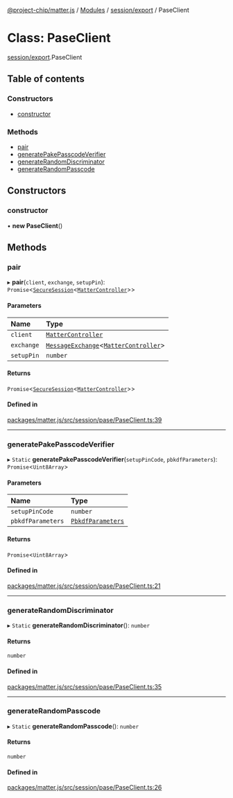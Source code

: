 [@project-chip/matter.js](../README.md) / [Modules](../modules.md) / [session/export](../modules/session_export.md) / PaseClient

# Class: PaseClient

[session/export](../modules/session_export.md).PaseClient

## Table of contents

### Constructors

- [constructor](session_export.PaseClient.md#constructor)

### Methods

- [pair](session_export.PaseClient.md#pair)
- [generatePakePasscodeVerifier](session_export.PaseClient.md#generatepakepasscodeverifier)
- [generateRandomDiscriminator](session_export.PaseClient.md#generaterandomdiscriminator)
- [generateRandomPasscode](session_export.PaseClient.md#generaterandompasscode)

## Constructors

### constructor

• **new PaseClient**()

## Methods

### pair

▸ **pair**(`client`, `exchange`, `setupPin`): `Promise`<[`SecureSession`](session_export.SecureSession.md)<[`MatterController`](export._internal_.MatterController.md)\>\>

#### Parameters

| Name | Type |
| :------ | :------ |
| `client` | [`MatterController`](export._internal_.MatterController.md) |
| `exchange` | [`MessageExchange`](protocol_export.MessageExchange.md)<[`MatterController`](export._internal_.MatterController.md)\> |
| `setupPin` | `number` |

#### Returns

`Promise`<[`SecureSession`](session_export.SecureSession.md)<[`MatterController`](export._internal_.MatterController.md)\>\>

#### Defined in

[packages/matter.js/src/session/pase/PaseClient.ts:39](https://github.com/project-chip/matter.js/blob/b7330d72/packages/matter.js/src/session/pase/PaseClient.ts#L39)

___

### generatePakePasscodeVerifier

▸ `Static` **generatePakePasscodeVerifier**(`setupPinCode`, `pbkdfParameters`): `Promise`<`Uint8Array`\>

#### Parameters

| Name | Type |
| :------ | :------ |
| `setupPinCode` | `number` |
| `pbkdfParameters` | [`PbkdfParameters`](../interfaces/crypto_export.PbkdfParameters.md) |

#### Returns

`Promise`<`Uint8Array`\>

#### Defined in

[packages/matter.js/src/session/pase/PaseClient.ts:21](https://github.com/project-chip/matter.js/blob/b7330d72/packages/matter.js/src/session/pase/PaseClient.ts#L21)

___

### generateRandomDiscriminator

▸ `Static` **generateRandomDiscriminator**(): `number`

#### Returns

`number`

#### Defined in

[packages/matter.js/src/session/pase/PaseClient.ts:35](https://github.com/project-chip/matter.js/blob/b7330d72/packages/matter.js/src/session/pase/PaseClient.ts#L35)

___

### generateRandomPasscode

▸ `Static` **generateRandomPasscode**(): `number`

#### Returns

`number`

#### Defined in

[packages/matter.js/src/session/pase/PaseClient.ts:26](https://github.com/project-chip/matter.js/blob/b7330d72/packages/matter.js/src/session/pase/PaseClient.ts#L26)
